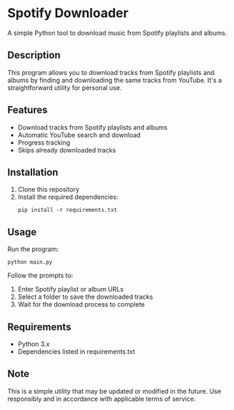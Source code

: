 # Spotify Downloader

A simple Python tool to download music from Spotify playlists and albums.

## Description

This program allows you to download tracks from Spotify playlists and albums by finding and downloading the same tracks from YouTube. It's a straightforward utility for personal use.

## Features

- Download tracks from Spotify playlists and albums
- Automatic YouTube search and download
- Progress tracking
- Skips already downloaded tracks

## Installation

1. Clone this repository
2. Install the required dependencies:
   ```
   pip install -r requirements.txt
   ```

## Usage

Run the program:
```
python main.py
```

Follow the prompts to:
1. Enter Spotify playlist or album URLs
2. Select a folder to save the downloaded tracks
3. Wait for the download process to complete

## Requirements

- Python 3.x
- Dependencies listed in requirements.txt

## Note

This is a simple utility that may be updated or modified in the future. Use responsibly and in accordance with applicable terms of service. 